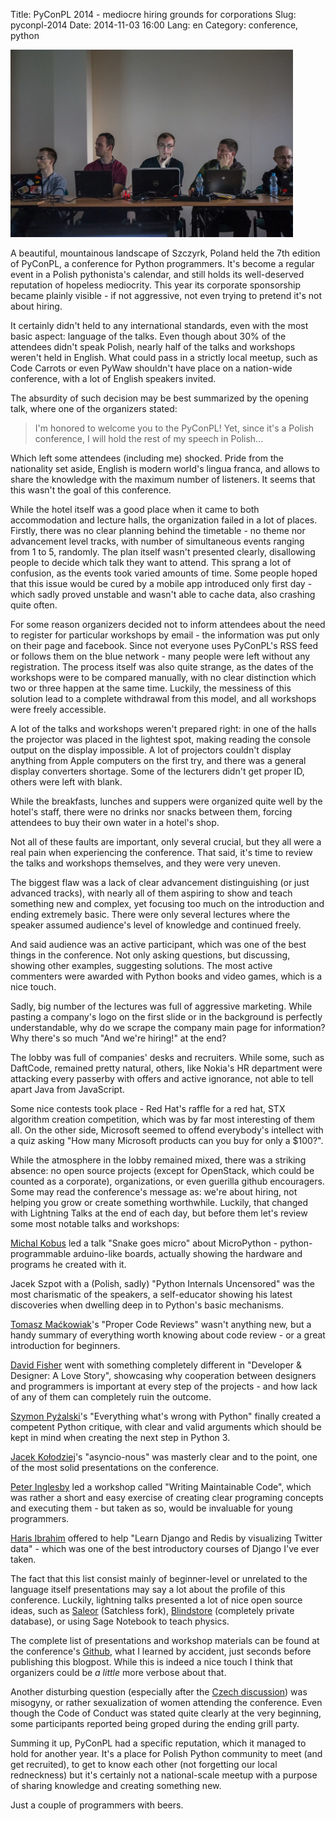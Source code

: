 Title: PyConPL 2014 - mediocre hiring grounds for corporations
Slug: pyconpl-2014
Date: 2014-11-03 16:00
Lang: en
Category: conference, python

<a href="http://pl.pycon.org/2014/">
  <img class="article-img" src="images/05_pyconpl/pyconpl.jpg" style="width: auto; height: 300px;" title="PyConPL 2014, photo by Patryk Strugacz">
</a>

A beautiful, mountainous landscape of Szczyrk, Poland held the 7th edition of PyConPL, a conference for Python programmers. It's become a regular event in a Polish pythonista's calendar, and still holds its well-deserved reputation of hopeless mediocrity. This year its corporate sponsorship became plainly visible - if not aggressive, not even trying to pretend it's not about hiring.

It certainly didn't held to any international standards, even with the most basic aspect: language of the talks. Even though about 30% of the attendees didn't speak Polish, nearly half of the talks and workshops weren't held in English. What could pass in a strictly local meetup, such as Code Carrots or even PyWaw shouldn't have place on a nation-wide conference, with a lot of English speakers invited.

The absurdity of such decision may be best summarized by the opening talk, where one of the organizers stated:

> I'm honored to welcome you to the PyConPL! Yet, since it's a Polish conference, I will hold the rest of my speech in Polish...

Which left some attendees (including me) shocked. Pride from the nationality set aside, English is modern world's lingua franca, and allows to share the knowledge with the maximum number of listeners. It seems that this wasn't the goal of this conference.

While the hotel itself was a good place when it came to both accommodation and lecture halls, the organization failed in a lot of places. Firstly, there was no clear planning behind the timetable - no theme nor advancement level tracks, with number of simultaneous events ranging from 1 to 5, randomly. The plan itself wasn't presented clearly, disallowing people to decide which talk they want to attend. This sprang a lot of confusion, as the events took varied amounts of time. Some people hoped that this issue would be cured by a mobile app introduced only first day - which sadly proved unstable and wasn't able to cache data, also crashing quite often.

For some reason organizers decided not to inform attendees about the need to register for particular workshops by email - the information was put only on their page and facebook. Since not everyone uses PyConPL's RSS feed or follows them on the blue network - many people were left without any registration. The process itself was also quite strange, as the dates of the workshops were to be compared manually, with no clear distinction which two or three happen at the same time. Luckily, the messiness of this solution lead to a complete withdrawal from this model, and all workshops were freely accessible.

A lot of the talks and workshops weren't prepared right: in one of the halls the projector was placed in the lightest spot, making reading the console output on the display impossible. A lot of projectors couldn't display anything from Apple computers on the first try, and there was a general display converters shortage. Some of the lecturers didn't get proper ID, others were left with blank.

While the breakfasts, lunches and suppers were organized quite well by the hotel's staff, there were no drinks nor snacks between them, forcing attendees to buy their own water in a hotel's shop.

Not all of these faults are important, only several crucial, but they all were a real pain when experiencing the conference. That said, it's time to review the talks and workshops themselves, and they were very uneven.

The biggest flaw was a lack of clear advancement distinguishing (or just advanced tracks), with nearly all of them aspiring to show and teach something new and complex, yet focusing too much on the introduction and ending extremely basic. There were only several lectures where the speaker assumed audience's level of knowledge and continued freely.

And said audience was an active participant, which was one of the best things in the conference. Not only asking questions, but discussing, showing other examples, suggesting solutions. The most active commenters were awarded with Python books and video games, which is a nice touch.

Sadly, big number of the lectures was full of aggressive marketing. While pasting a company's logo on the first slide or in the background is perfectly understandable, why do we scrape the company main page for information? Why there's so much "And we're hiring!" at the end?

The lobby was full of companies' desks and recruiters. While some, such as DaftCode, remained pretty natural, others, like Nokia's HR department were attacking every passerby with offers and active ignorance, not able to tell apart Java from JavaScript.

Some nice contests took place - Red Hat's raffle for a red hat, STX algorithm creation competition, which was by far most interesting of them all. On the other side, Microsoft seemed to offend everybody's intellect with a quiz asking "How many Microsoft products can you buy for only a $100?".

While the atmosphere in the lobby remained mixed, there was a striking absence: no open source projects (except for OpenStack, which could be counted as a corporate), organizations, or even guerilla github encouragers. Some may read the conference's message as: we're about hiring, not helping you grow or create something worthwhile. Luckily, that changed with Lightning Talks at the end of each day, but before them let's review some most notable talks and workshops:

[Michal Kobus](https://github.com/Zhebr) led a talk "Snake goes micro" about MicroPython - python-programmable arduino-like boards, actually showing the hardware and programs he created with it.

Jacek Szpot with a (Polish, sadly) "Python Internals Uncensored" was the most charismatic of the speakers, a self-educator showing his latest discoveries when dwelling deep in to Python's basic mechanisms.

[Tomasz Maćkowiak](https://github.com/kurazu)'s "Proper Code Reviews" wasn't anything new, but a handy summary of everything worth knowing about code review - or a great introduction for beginners.

[David Fisher](http://www.glasspanther.com/) went with something completely different in "Developer & Designer: A Love Story", showcasing why cooperation between designers and programmers is important at every step of the projects - and how lack of any of them can completely ruin the outcome.

[Szymon Pyżalski](https://github.com/zefciu)'s "Everything what's wrong with Python" finally created a competent Python critique, with clear and valid arguments which should be kept in mind when creating the next step in Python 3.

[Jacek Kołodziej](http://kolodziejj.info/)'s "asyncio-nous" was masterly clear and to the point, one of the most solid presentations on the conference.

[Peter Inglesby](https://github.com/inglesp) led a workshop called "Writing Maintainable Code", which was rather a short and easy exercise of creating clear programing concepts and executing them - but taken as so, would be invaluable for young programmers.

[Haris Ibrahim](https://github.com/harisibrahimkv) offered to help "Learn Django and Redis by visualizing Twitter data" - which was one of the best introductory courses of Django I've ever taken.

The fact that this list consist mainly of beginner-level or unrelated to the language itself presentations may say a lot about the profile of this conference. Luckily, lightning talks presented a lot of nice open source ideas, such as [Saleor](http://blindstore.github.io/) (Satchless fork), [Blindstore](http://blindstore.github.io/) (completely private database), or using Sage Notebook to teach physics.

The complete list of presentations and workshop materials can be found at the conference's [Github](https://github.com/PyConPL/Book/tree/master/2014), what I learned by accident, just seconds before publishing this blogpost. While this is indeed a nice touch I think that organizers could be *a little* more verbose about that.

Another disturbing question (especially after the [Czech discussion](https://www.youtube.com/watch?v=G-9VgEtK4Y8)) was misogyny, or rather sexualization of women attending the conference. Even though the Code of Conduct was stated quite clearly at the very beginning, some participants reported being groped during the ending grill party.

Summing it up, PyConPL had a specific reputation, which it managed to hold for another year. It's a place for Polish Python community to meet (and get recruited), to get to know each other (not forgetting our local redneckness) but it's certainly not a national-scale meetup with a purpose of sharing knowledge and creating something new.

Just a couple of programmers with beers.

